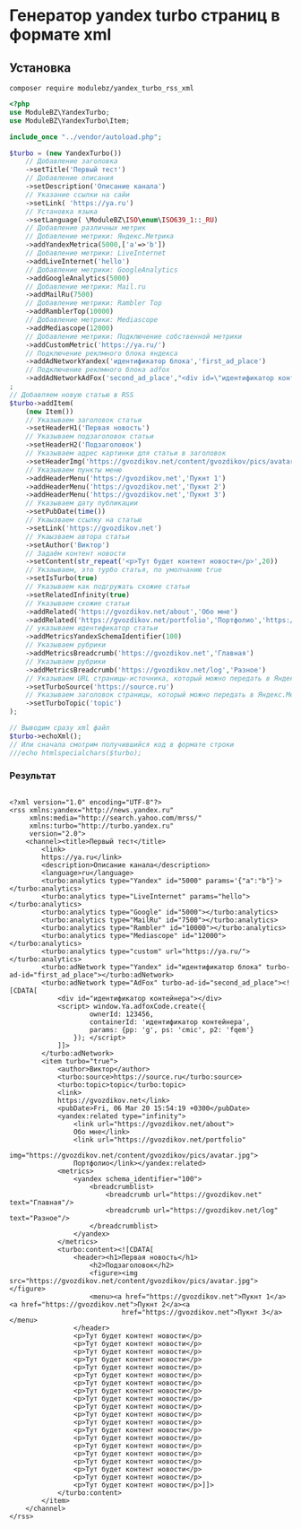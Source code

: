 # Генератор yandex turbo страниц в формате xml

## Установка

```composer require modulebz/yandex_turbo_rss_xml```

```php
<?php
use ModuleBZ\YandexTurbo;
use ModuleBZ\YandexTurbo\Item;

include_once "../vendor/autoload.php";

$turbo = (new YandexTurbo())
    // Добавление заголовка
    ->setTitle('Первый тест')
    // Добавление описания
    ->setDescription('Описание канала')
    // Указание ссылки на сайи
    ->setLink( 'https://ya.ru')
    // Установка языка
    ->setLanguage( \ModuleBZ\ISO\enum\ISO639_1::_RU)
    // Добавление различных метрик
    // Добавление метрики: Яндекс.Метрика
    ->addYandexMetrica(5000,['a'=>'b'])
    // Добавление метрики: LiveInternet
    ->addLiveInternet('hello')
    // Добавление метрики: GoogleAnalytics
    ->addGoogleAnalytics(5000)
    // Добавление метрики: Mail.ru
    ->addMailRu(7500)
    // Добавление метрики: Rambler Top
    ->addRamblerTop(10000)
    // Добавление метрики: Mediascope
    ->addMediascope(12000)
    // Добавление метрики: Подключение собственной метрики
    ->addCustomMetric('https://ya.ru/')
    // Подключение реклмного блока яндекса
    ->addAdNetworkYandex('идентификатор блока','first_ad_place')
    // Подключение реклмного блока adfox
    ->addAdNetworkAdFox('second_ad_place',"<div id=\"идентификатор контейнера\"></div><script> window.Ya.adfoxCode.create({ ownerId: 123456, containerId: 'идентификатор контейнера', params: { pp: 'g', ps: 'cmic', p2: 'fqem' } }); </script>")
;
// Добавляем новую статью в RSS
$turbo->addItem(
    (new Item())
    // Указываем заголовок статьи
    ->setHeaderH1('Первая новость')
    // Указываем подзаголовок статьи
    ->setHeaderH2('Подзаголовок')
    // Указываем адрес картинки для статьи в заголовок
    ->setHeaderImg('https://gvozdikov.net/content/gvozdikov/pics/avatar.jpg')
    // Указываем пункты меню
    ->addHeaderMenu('https://gvozdikov.net','Пукнт 1')
    ->addHeaderMenu('https://gvozdikov.net','Пукнт 2')
    ->addHeaderMenu('https://gvozdikov.net','Пукнт 3')
    // Указываем дату публикации
    ->setPubDate(time())
    // Укаызваем ссылку на статью
    ->setLink('https://gvozdikov.net')
    // Укаызваем автора статьи
    ->setAuthor('Виктор')
    // Задаём контент новости
    ->setContent(str_repeat('<p>Тут будет контент новости</p>',20))
    // Укзаываем, это турбо статья, по умолчанию true
    ->setIsTurbo(true)
    // Указываем как подгружать схожие статьи
    ->setRelatedInfinity(true)
    // Указываем схожие статьи
    ->addRelated('https://gvozdikov.net/about','Обо мне')
    ->addRelated('https://gvozdikov.net/portfolio','Портфолио','https://gvozdikov.net/content/gvozdikov/pics/avatar.jpg')
    // указываем идентификатор статьи
    ->addMetricsYandexSchemaIdentifier(100)
    // Указываем рубрики
    ->addMetricsBreadcrumb('https://gvozdikov.net','Главная')
    // Указываем рубрики
    ->addMetricsBreadcrumb('https://gvozdikov.net/log','Разное')
    // Указываем URL страницы-источника, который можно передать в Яндекс.Метрику.
    ->setTurboSource('https://source.ru')
    // Указываем заголовок страницы, который можно передать в Яндекс.Метрику.
    ->setTurboTopic('topic')
);

// Выводим сразу xml файл
$turbo->echoXml();
// Или сначала смотрим получившийся код в формате строки
///echo htmlspecialchars($turbo);

```
### Результат

```xhtml

<?xml version="1.0" encoding="UTF-8"?>
<rss xmlns:yandex="http://news.yandex.ru"
     xmlns:media="http://search.yahoo.com/mrss/"
     xmlns:turbo="http://turbo.yandex.ru"
     version="2.0">
    <channel><title>Первый тест</title>
        <link>
        https://ya.ru</link>
        <description>Описание канала</description>
        <language>ru</language>
        <turbo:analytics type="Yandex" id="5000" params='{"a":"b"}'></turbo:analytics>
        <turbo:analytics type="LiveInternet" params="hello"></turbo:analytics>
        <turbo:analytics type="Google" id="5000"></turbo:analytics>
        <turbo:analytics type="MailRu" id="7500"></turbo:analytics>
        <turbo:analytics type="Rambler" id="10000"></turbo:analytics>
        <turbo:analytics type="Mediascope" id="12000"></turbo:analytics>
        <turbo:analytics type="custom" url="https://ya.ru/"></turbo:analytics>
        <turbo:adNetwork type="Yandex" id="идентификатор блока" turbo-ad-id="first_ad_place"></turbo:adNetwork>
        <turbo:adNetwork type="AdFox" turbo-ad-id="second_ad_place"><![CDATA[
            <div id="идентификатор контейнера"></div>
            <script> window.Ya.adfoxCode.create({
                    ownerId: 123456,
                    containerId: 'идентификатор контейнера',
                    params: {pp: 'g', ps: 'cmic', p2: 'fqem'}
                }); </script>
            ]]>
        </turbo:adNetwork>
        <item turbo="true">
            <author>Виктор</author>
            <turbo:source>https://source.ru</turbo:source>
            <turbo:topic>topic</turbo:topic>
            <link>
            https://gvozdikov.net</link>
            <pubDate>Fri, 06 Mar 20 15:54:19 +0300</pubDate>
            <yandex:related type="infinity">
                <link url="https://gvozdikov.net/about">
                Обо мне</link>
                <link url="https://gvozdikov.net/portfolio"
                      img="https://gvozdikov.net/content/gvozdikov/pics/avatar.jpg">
                Портфолио</link></yandex:related>
            <metrics>
                <yandex schema_identifier="100">
                    <breadcrumblist>
                        <breadcrumb url="https://gvozdikov.net" text="Главная"/>
                        <breadcrumb url="https://gvozdikov.net/log" text="Разное"/>
                    </breadcrumblist>
                </yandex>
            </metrics>
            <turbo:content><![CDATA[
                <header><h1>Первая новость</h1>
                    <h2>Подзаголовок</h2>
                    <figure><img src="https://gvozdikov.net/content/gvozdikov/pics/avatar.jpg"></figure>
                    <menu><a href="https://gvozdikov.net">Пукнт 1</a><a href="https://gvozdikov.net">Пукнт 2</a><a
                            href="https://gvozdikov.net">Пукнт 3</a></menu>
                </header>
                <p>Тут будет контент новости</p>
                <p>Тут будет контент новости</p>
                <p>Тут будет контент новости</p>
                <p>Тут будет контент новости</p>
                <p>Тут будет контент новости</p>
                <p>Тут будет контент новости</p>
                <p>Тут будет контент новости</p>
                <p>Тут будет контент новости</p>
                <p>Тут будет контент новости</p>
                <p>Тут будет контент новости</p>
                <p>Тут будет контент новости</p>
                <p>Тут будет контент новости</p>
                <p>Тут будет контент новости</p>
                <p>Тут будет контент новости</p>
                <p>Тут будет контент новости</p>
                <p>Тут будет контент новости</p>
                <p>Тут будет контент новости</p>
                <p>Тут будет контент новости</p>
                <p>Тут будет контент новости</p>
                <p>Тут будет контент новости</p>]]>
            </turbo:content>
        </item>
    </channel>
</rss>
```

